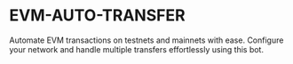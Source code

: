 # EVM-AUTO-TRANSFER
Automate EVM transactions on testnets and mainnets with ease. Configure your network and handle multiple transfers effortlessly using this bot.
